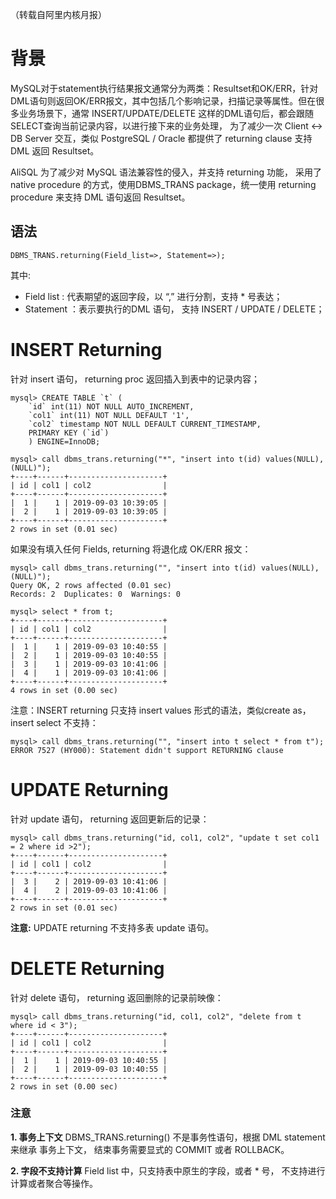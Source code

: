 （转载自阿里内核月报）

# 背景

MySQL对于statement执行结果报文通常分为两类：Resultset和OK/ERR，针对 DML语句则返回OK/ERR报文，其中包括几个影响记录，扫描记录等属性。但在很多业务场景下，通常 INSERT/UPDATE/DELETE 这样的DML语句后，都会跟随SELECT查询当前记录内容，以进行接下来的业务处理， 为了减少一次 Client <-> DB Server 交互，类似 PostgreSQL / Oracle 都提供了 returning clause 支持 DML 返回 Resultset。

AliSQL 为了减少对 MySQL 语法兼容性的侵入，并支持 returning 功能， 采用了 native procedure 的方式，使用DBMS_TRANS package，统一使用 returning procedure 来支持 DML 语句返回 Resultset。

## 语法

````
DBMS_TRANS.returning(Field_list=>, Statement=>);
````

其中: 

- Field list : 代表期望的返回字段，以 “,” 进行分割，支持 * 号表达；
- Statement ：表示要执行的DML 语句， 支持 INSERT / UPDATE / DELETE；

# INSERT Returning

针对 insert 语句， returning proc 返回插入到表中的记录内容；

````
mysql> CREATE TABLE `t` (
    `id` int(11) NOT NULL AUTO_INCREMENT,
    `col1` int(11) NOT NULL DEFAULT '1',
    `col2` timestamp NOT NULL DEFAULT CURRENT_TIMESTAMP,
    PRIMARY KEY (`id`)
    ) ENGINE=InnoDB;
 
mysql> call dbms_trans.returning("*", "insert into t(id) values(NULL),(NULL)");
+----+------+---------------------+
| id | col1 | col2                |
+----+------+---------------------+
|  1 |    1 | 2019-09-03 10:39:05 |
|  2 |    1 | 2019-09-03 10:39:05 |
+----+------+---------------------+
2 rows in set (0.01 sec)
````

如果没有填入任何 Fields, returning 将退化成 OK/ERR 报文： 

````
mysql> call dbms_trans.returning("", "insert into t(id) values(NULL),(NULL)");
Query OK, 2 rows affected (0.01 sec)
Records: 2  Duplicates: 0  Warnings: 0
 
mysql> select * from t;
+----+------+---------------------+
| id | col1 | col2                |
+----+------+---------------------+
|  1 |    1 | 2019-09-03 10:40:55 |
|  2 |    1 | 2019-09-03 10:40:55 |
|  3 |    1 | 2019-09-03 10:41:06 |
|  4 |    1 | 2019-09-03 10:41:06 |
+----+------+---------------------+
4 rows in set (0.00 sec)
````

注意：INSERT returning 只支持 insert values 形式的语法，类似create as， insert select 不支持：

````
mysql> call dbms_trans.returning("", "insert into t select * from t");
ERROR 7527 (HY000): Statement didn't support RETURNING clause
````

# UPDATE Returning

针对 update 语句， returning 返回更新后的记录：

````
mysql> call dbms_trans.returning("id, col1, col2", "update t set col1 = 2 where id >2");
+----+------+---------------------+
| id | col1 | col2                |
+----+------+---------------------+
|  3 |    2 | 2019-09-03 10:41:06 |
|  4 |    2 | 2019-09-03 10:41:06 |
+----+------+---------------------+
2 rows in set (0.01 sec)
````

**注意:** UPDATE returning 不支持多表 update 语句。

# DELETE Returning

针对 delete 语句， returning 返回删除的记录前映像：

````
mysql> call dbms_trans.returning("id, col1, col2", "delete from t where id < 3");
+----+------+---------------------+
| id | col1 | col2                |
+----+------+---------------------+
|  1 |    1 | 2019-09-03 10:40:55 |
|  2 |    1 | 2019-09-03 10:40:55 |
+----+------+---------------------+
2 rows in set (0.00 sec)
````

### 注意

**1. 事务上下文** DBMS_TRANS.returning() 不是事务性语句，根据 DML statement 来继承 事务上下文，
结束事务需要显式的 COMMIT 或者 ROLLBACK。

**2. 字段不支持计算**   Field list 中，只支持表中原生的字段，或者 * 号， 不支持进行计算或者聚合等操作。